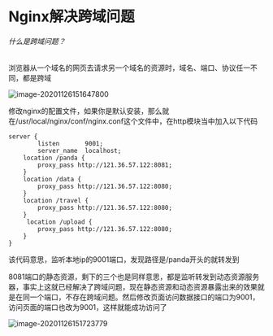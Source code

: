 # Nginx解决跨域问题

###### 什么是跨域问题？

浏览器从一个域名的网页去请求另一个域名的资源时，域名、端口、协议任一不同，都是跨域

![image-20201126151647800](C:\Users\Administrator\AppData\Roaming\Typora\typora-user-images\image-20201126151647800.png)



修改nginx的配置文件，如果你是默认安装，那么就在/usr/local/nginx/conf/nginx.conf这个文件中，在http模块当中加入以下代码

    server {
            listen       9001;
            server_name  localhost;
        location /panda {
            proxy_pass http://121.36.57.122:8081;
        }
        location /data {
            proxy_pass http://121.36.57.122:8080;
        }
        location /travel {
            proxy_pass http://121.36.57.122:8080;
        }
         location /upload {
            proxy_pass http://121.36.57.122:8080;
        }
    }
该代码意思，监听本地ip的9001端口，发现路径是/panda开头的就转发到

8081端口的静态资源，剩下的三个也是同样意思，都是监听转发到动态资源服务器，事实上这就已经解决了跨域问题，现在静态资源和动态资源暴露出来的效果就是在同一个端口，不存在跨域问题。然后修改页面访问数据接口的端口为9001，访问页面的端口也改为9001，这样就能成功访问了

![image-20201126151723779](C:\Users\Administrator\AppData\Roaming\Typora\typora-user-images\image-20201126151723779.png)